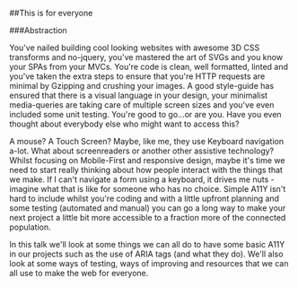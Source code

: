 ##This is for everyone


###Abstraction

You've nailed building cool looking websites with awesome 3D CSS transforms and no-jquery, you've mastered the art of SVGs and you know your SPAs from your MVCs. You're code is clean, well formatted, linted and you've taken the extra steps to ensure that you're HTTP requests are minimal by Gzipping and crushing your images. A good style-guide has ensured that there is a visual language in your design, your minimalist media-queries are taking care of multiple screen sizes and you've even included some unit testing. You're good to go...or are you. Have you even thought about everybody else who might want to access this?

A mouse? A Touch Screen? Maybe, like me, they use Keyboard navigation a-lot. What about screenreaders or another other assistive technology? Whilst focusing on Mobile-First and responsive design, maybe it's time we need to start really thinking about how people interact with the things that we make. If I can't navigate a form using a keyboard, it drives me nuts - imagine what that is like for someone who has no choice. Simple A11Y isn't hard to include whilst you're coding and with a little upfront planning and some testing (automated and manual) you can go a long way to make your next project a little bit more accessible to a fraction more of the connected population.

In this talk we'll look at some things we can all do to have some basic A11Y in our projects such as the use of ARIA tags (and what they do). We'll also look at some ways of testing, ways of improving and resources that we can all use to make the web for everyone.